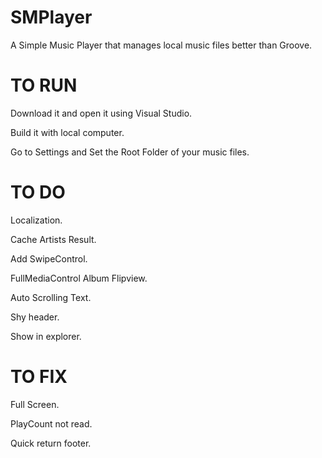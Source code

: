 # SMPlayer
A Simple Music Player that manages local music files better than Groove.

# TO RUN
Download it and open it using Visual Studio.

Build it with local computer.

Go to Settings and Set the Root Folder of your music files.

# TO DO

Localization.

Cache Artists Result.

Add SwipeControl.

FullMediaControl Album Flipview.

Auto Scrolling Text.

Shy header.

Show in explorer.

# TO FIX
Full Screen.

PlayCount not read.

Quick return footer.